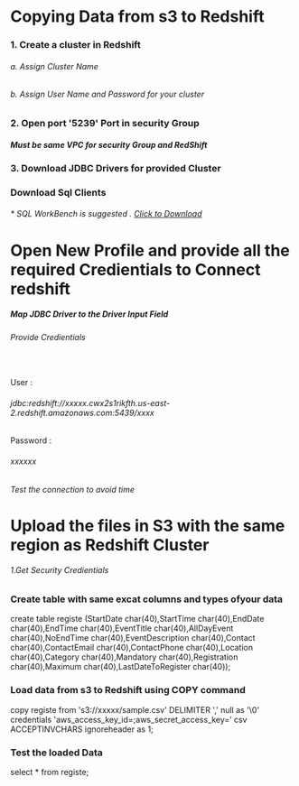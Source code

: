 <h1> Copying Data from s3 to Redshift </h1>
<h3> 1. Create a cluster in Redshift </h3>

<h6> a. Assign Cluster Name </h6>
<h6> b. Assign User Name and Password for your cluster </h6>
<h3> 2. Open port '5239' Port in security Group </h3>
<h5> Must be same VPC for security Group and RedShift </h5>
<h3> 3. Download JDBC Drivers for provided Cluster </h3>
<h3>   Download Sql Clients</h3>
<h6>   * SQL WorkBench is suggested . <a href="https://www.sql-workbench.eu/Workbench-Build123-Mac.tgz">Click to Download</a></h6>
<h1> Open New Profile and provide all the required Credientials to Connect redshift </h1>

<h5> Map JDBC Driver to the Driver Input Field </h5>
<h6>Provide Credientials </h6><br>
<p>User :</p> <h6> jdbc:redshift://xxxxx.cwx2s1rikfth.us-east-2.redshift.amazonaws.com:5439/xxxx</h6>
<p>Password : <p> <h6>xxxxxx</h6>


<h6> Test the connection to avoid time </h6>

<h1> Upload the files in S3 with the same region as Redshift Cluster </h1>

<h6> 1.Get Security Credientials</h6>

<h6> <h3><b>Create table with same excat columns and types ofyour data</b></h3> <p> create table registe (StartDate char(40),StartTime char(40),EndDate char(40),EndTime char(40),EventTitle char(40),AllDayEvent char(40),NoEndTime char(40),EventDescription char(40),Contact char(40),ContactEmail char(40),ContactPhone char(40),Location char(40),Category char(40),Mandatory char(40),Registration char(40),Maximum char(40),LastDateToRegister char(40));

<h3><b>Load data from s3 to Redshift using COPY command </b></h3> copy registe from 's3://xxxxx/sample.csv' DELIMITER ',' null as '\0'  credentials 'aws_access_key_id=<text>;aws_secret_access_key=<text>’ csv ACCEPTINVCHARS
 ignoreheader as 1;
<h3><b> Test the loaded Data </b></h3> select * from registe;</p></h6>



